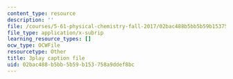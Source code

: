 ```yaml
---
content_type: resource
description: ''
file: /courses/5-61-physical-chemistry-fall-2017/02bac488b5bb5b59b153758a9ddef8bc_8kM9quINTHI.vtt
file_type: application/x-subrip
learning_resource_types: []
ocw_type: OCWFile
resourcetype: Other
title: 3play caption file
uid: 02bac488-b5bb-5b59-b153-758a9ddef8bc
---
```

